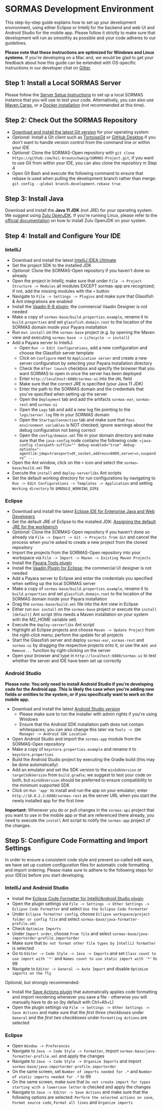 
# SORMAS Development Environment

This step-by-step guide explains how to set up your development environment, using either Eclipse or Intellij for the backend and web UI and Android Studio for the mobile app. Please follow it strictly to make sure that development will run as smoothly as possible and your code adheres to our guidelines.

**Please note that these instructions are optimized for Windows and Linux systems.** If you're developing on a Mac and, we would be glad to get your feedback about how this guide can be extended with OS-specific instructions in our developer chat on [Gitter](https://gitter.im/SORMAS-Project).

## Step 1: Install a Local SORMAS Server
Please follow the [Server Setup Instructions](SERVER_SETUP.md) to set up a local SORMAS instance that you will use to test your code. Alternatively, you can also use [Maven Cargo](../sormas-cargoserver/README.md), or a [Docker installation](SERVER_DEV_SETUP.md) (not recommended at this time).

## Step 2: Check Out the SORMAS Repository
- [Download and install the latest Git version](https://git-scm.com/downloads) for your operating system
- *Optional:* Install a Git client such as [TortoiseGit](https://tortoisegit.org/) or [GitHub Desktop](https://desktop.github.com/) if you don't want to handle version control from the command line or within your IDE
- *Optional:* Clone the SORMAS-Open repository with `git clone https://github.com/hzi-braunschweig/SORMAS-Project.git`; if you want to use Git from within your IDE, you can also clone the repository in Step 4
- Open Git Bash and execute the following command to ensure that rebase is used when pulling the development branch rather than merge: `git config --global branch.development.rebase true`

## Step 3: Install Java
Download and install the **Java 11 JDK** (not JRE) for your operating system. We suggest using [Zulu OpenJDK](https://www.azul.com/downloads/zulu/). If you're running Linux, please refer to the [official documentation](https://docs.azul.com/zulu/zuludocs/ZuluUserGuide/PrepareZuluPlatform/AttachAPTRepositoryUbuntuOrDebianSys.htm) on how to install Zulu OpenJDK on your system.

## Step 4: Install and Configure Your IDE

### IntelliJ
- Download and install the latest [IntelliJ IDEA Ultimate](https://www.jetbrains.com/lp/intellij-frameworks/)
- Set the project SDK to the installed JDK
- *Optional:* Clone the SORMAS-Open repository if you haven't done so already
- Open the project in Intellij; make sure that under `File -> Project Structure -> Modules` all modules EXCEPT sormas-app are recognized; if not, add the missing modules with the `+` button
- Navigate to `File -> Settings -> Plugins` and make sure that Glassfish & Ant integrations are enabled
- Install the [Vaadin 6-8 plugin](https://plugins.jetbrains.com/plugin/13199-vaadin-6-8); the commercial Vaadin Designer is not needed
- Make a copy of `sormas-base/build.properties.example`, rename it to `build.properties` and set `glassfish.domain.root` to the location of the SORMAS domain inside your Payara installation
- Run `mvn install` on the `sormas-base` project (e.g. by opening the Maven view and executing `sormas-base -> Lifecycle -> install`)
- Add a Payara server to IntelliJ:
  - Open `Run -> Edit Configurations`, add a new configuration and choose the Glassfish server template
  - Click on `Configure` next to `Application server` and create a new server configuration by selecting your Payara installation directory
  - Check the `After launch` checkbox and specify the browser that you want SORMAS to open in once the server has been deployed
  - Enter `http://localhost:6080/sormas-ui` into the `URL` field
  - Make sure that the correct JRE is specified (your Java 11 JDK)
  - Enter the path to the SORMAS domain and the credentials that you've specified when setting up the server
  - Open the `Deployment` tab and add the artifacts `sormas-ear`, `sormas-rest` and `sormas-ui`
  - Open the `Logs` tab and add a new log file pointing to the `logs/server.log` file in your SORMAS domain
  - Open the `Startup/Connection` tab and make sure that `Pass environment variables` is NOT checked; ignore warnings about the debug configuration not being correct
  - Open the `config/domain.xml` file in your domain directory and make sure that the `java-config` node contains the following code: `<java-config classpath-suffix="" debug-enabled="true" debug-options="-agentlib:jdwp=transport=dt_socket,address=6009,server=n,suspend=y" ...`
- Open the Ant window, click on the `+` icon and select the `sormas-base/build.xml` file
- Execute the `install` and `deploy-serverlibs` Ant scripts
- Set the default working directory for run configurations by navigating to `Run -> Edit Configurations -> Templates -> Application` and setting `Working directory` to `$MODULE_WORKING_DIR$`

### Eclipse
- Download and install the latest [Eclipse IDE for Enterprise Java and Web Developers](https://www.eclipse.org/downloads/packages)
- Set the default JRE of Eclipse to the installed JDK: [Assigning the default JRE for the workbench](https://help.eclipse.org/kepler/index.jsp?topic=%2Forg.eclipse.jdt.doc.user%2Ftasks%2Ftask-assign_default_jre.htm)
- *Optional:* Clone the SORMAS-Open repository if you haven't done so already via `File -> Import -> Git -> Projects from Git` and cancel the process when you're asked to create a new project from the cloned repository
- Import the projects from the SORMAS-Open repository into your workspace via `File -> Import -> Maven -> Existing Maven Projects`
- Install the [Payara Tools plugin](https://marketplace.eclipse.org/content/payara-tools)
- Install the [Vaadin Plugin for Eclipse](https://marketplace.eclipse.org/content/vaadin-plugin-eclipse); the commercial UI designer is not needed
- Add a Payara server to Eclipse and enter the credentials you specified when setting up the local SORMAS server
- Make a copy of `sormas-base/build.properties.example`, rename it to `build.properties` and set `glassfish.domain.root` to the location of the SORMAS domain inside your Payara installation
- Drag the `sormas-base/build.xml` file into the Ant view in Eclipse
- Either run `mvn install` on the `sormas-base` project or execute the `install [default]` Ant script (this needs a Maven installation on your system with the M2_HOME variable set)
- Execute the `deploy-serverlibs` Ant script
- Highlight all Eclipse projects and choose `Maven -> Update Project` from the right-click menu; perform the update for all projects
- Start the Glassfish server and deploy `sormas-ear`, `sormas-rest` and `sormas-ui` by dragging the respective projects onto it, or use the `Add and Remove...` function by right-clicking on the server
- Open your browser and type in `http://localhost:6080/sormas-ui` to test whether the server and IDE have been set up correctly

### Android Studio
**Please note: You only need to install Android Studio if you're developing code for the Android app. This is likely the case when you're adding new fields or entities to the system, or if you specifically want to work on the mobile app.**

- Download and install the latest [Android Studio version](https://developer.android.com/studio)
  - Please make sure to run the installer with admin rights if you're using Windows
  - Ensure that the Android SDK installation path does not contain whitespaces; you can also change this later via `Tools -> SDK Manager -> Android SDK Location`
- Open Android Studio and import the `sormas-app` module from the SORMAS-Open repository
- Make a copy of `keystore.properties.example` and rename it to `keystore.properties`
- Build the Android Studio project by executing the Gradle build (this may be done automatically)
- Add an emulator and set the SDK version to the `minSdkVersion` or `targetSdkVersion` from `build.gradle`; we suggest to test your code on both, but `minSdkVersion` should be preferred to ensure compatibility to the minimum supported SDK
- Click on `Run 'app'` to install and run the app on your emulator; enter `http://10.0.2.2:6080/sormas-rest` as the server URL when you start the newly installed app for the first time

**Important:** Whenever you do or pull changes in the `sormas-api` project that you want to use in the mobile app or that are referenced there already, you need to execute the `install` Ant script to notify the `sormas-app` project of the changes.

## Step 5: Configure Code Formatting and Import Settings
In order to ensure a consistent code style and prevent so-called edit wars, we have set up custom configuration files for automatic code formatting and import ordering. Please make sure to adhere to the following steps for your IDE(s) before you start developing.

### IntelliJ and Android Studio
- Install the [Eclipse Code Formatter for Intellij/Android Studio plugin](https://plugins.jetbrains.com/plugin/6546-eclipse-code-formatter)
- Open the plugin settings via `File -> Settings -> Other Settings -> Eclipse Code Formatter` and select `Use the Eclipse Code Formatter`
- Under `Eclipse formatter config`, choose `Eclipse workspace/project folder or config file` and select `sormas-base/java-formatter-profile.xml`
- Check `Optimize Imports`
- Under `Import order`, choose `From file` and select `sormas-base/java-importorder-profile.importorder`
- Make sure that `Do not format other file types by IntelliJ formatter` is selected
- Go to `Editor -> Code Style -> Java -> Imports` and set `Class count to use import with '*'` and `Names count to use static import with '*'` to 99
- Navigate to `Editor -> General -> Auto Import` and disable `Optimize imports on the fly`

Optional, but strongly recommended:
- Install the [Save Actions plugin](https://plugins.jetbrains.com/plugin/7642-save-actions) that automatically applies code formatting and import reordering whenever you save a file - otherwise you will manually have to do so (by default with Ctrl+Alt+L)
- Open the plugin settings via `File -> Settings -> Other Settings -> Save Actions` and make sure that the *first three checkboxes* under `General` and the *first two checkboxes* under `Formatting Actions` are selected

### Eclipse
- Open `Window -> Preferences`
- Navigate to `Java -> Code Style -> Formatter`, import `sormas-base/java-formatter-profile.xml` and apply the changes
- Navigate to `Java -> Code Style -> Organize Imports` and import `sormas-base/java-importorder-profile.importorder`
- On the same screen, set `Number of imports needed for .*` and `Number of static imports needed for .*` to 99
- On the same screen, make sure that `Do not create import for types starting with a lowercase letter` is checked and apply the changes
- Navigate to `Java -> Editor -> Save Actions` and make sure that the following options are selected: `Perform the selected actions on save`, `Format source code`, `Format all lines` and `Organize imports`
